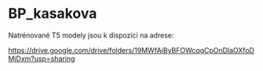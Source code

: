 # BP_kasakova
Natrénované T5 modely jsou k dispozici na adrese:

https://drive.google.com/drive/folders/19MWfAiByBFOWcqqCpOnDlaOXfoDMjDxm?usp=sharing
